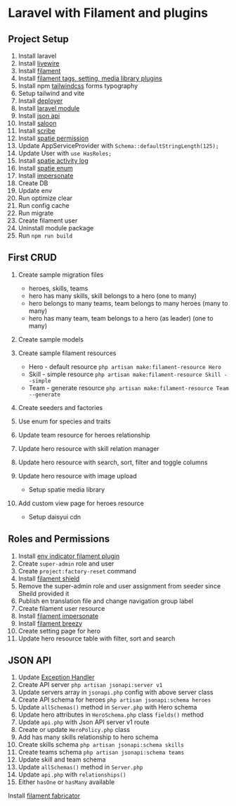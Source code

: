 # Laravel with Filament and plugins

## Project Setup

1. Install laravel
2. Install [livewire](https://laravel-livewire.com/docs/2.x/installation)
3. Install [filament](https://filamentphp.com/docs/2.x/admin/installation#installation)
4. Install [filament tags, setting, media library plugins](https://gist.github.com/Z3d0X/3981de122991b0a616aa69277335569c)
5. Install npm [tailwindcss](https://tailwindcss.com/docs/installation) forms typography
6. Setup tailwind and vite
7. Install [deployer](https://deployer.org/docs/7.x/installation)
8. Install [laravel module](https://nwidart.com/laravel-modules/v6/installation-and-setup)
9. Install [json api](https://laraveljsonapi.io/docs/2.0/getting-started/)
10. Install [saloon](https://docs.saloon.dev/getting-started/getting-started)
11. Install [scribe](https://scribe.knuckles.wtf/laravel/)
12. Install [spatie permission](https://spatie.be/docs/laravel-permission/v5/installation-laravel)
13. Update AppServiceProvider with `Schema::defaultStringLength(125);`
14. Update User with `use HasRoles;`
15. Install [spatie activity log](https://spatie.be/docs/laravel-activitylog/v4/installation-and-setup)
16. Install [spatie enum](https://github.com/spatie/laravel-enum)
17. Install [impersonate](https://github.com/404labfr/laravel-impersonate)
18. Create DB
19. Update env
20. Run optimize clear
21. Run config cache
22. Run migrate
23. Create filament user
24. Uninstall module package
25. Run `npm run build`

## First CRUD

1. Create sample migration files

    - heroes, skills, teams
    - hero has many skills, skill belongs to a hero (one to many)
    - hero belongs to many teams, team belongs to many heroes (many to many)
    - hero has many team, team belongs to a hero (as leader) (one to many)

1. Create sample models
1. Create sample filament resources

    - Hero - default resource `php artisan make:filament-resource Hero`
    - Skill - simple resource `php artisan make:filament-resource Skill --simple`
    - Team - generate resource `php artisan make:filament-resource Team --generate`

1. Create seeders and factories
1. Use enum for species and traits
1. Update team resource for heroes relationship
1. Update hero resource with skill relation manager
1. Update hero resource with search, sort, filter and toggle columns
1. Update hero resource with image upload

    - Setup spatie media library

1. Add custom view page for heroes resource
    - Setup daisyui cdn

## Roles and Permissions

1. Install [env indicator filament plugin](https://github.com/pxlrbt/filament-environment-indicator)
2. Create `super-admin` role and user
3. Create `project:factory-reset` command
4. Install [filament shield](https://github.com/bezhanSalleh/filament-shield)
5. Remove the super-admin role and user assignment from seeder since Sheild provided it
6. Publish en translation file and change navigation group label
7. Create filament user resource
8. Install [filament impersonate](https://github.com/stechstudio/filament-impersonate)
9. Install [filament breezy](https://github.com/jeffgreco13/filament-breezy)
10. Create setting page for hero
11. Update hero resource table with filter, sort and search

## JSON API

1. Update [Exception Handler](https://laraveljsonapi.io/docs/2.0/tutorial/03-server-and-schemas.html#exception-handler)
2. Create API server `php artisan jsonapi:server v1`
3. Update servers array in `jsonapi.php` config with above server class
4. Create API schema for heroes `php artisan jsonapi:schema heroes`
5. Update `allSchemas()` method in `Server.php` with Hero schema
6. Update hero attributes in `HeroSchema.php` class `fields()` method
7. Update `api.php` with Json API server v1 route
8. Create or update `HeroPolicy.php` class
9. Add has many skills relationship to hero schema
10. Create skills schema `php artisan jsonapi:schema skills`
11. Create teams schema `php artisan jsonapi:schema teams`
12. Update skill and team schema
13. Update `allSchemas()` method in `Server.php`
14. Update `api.php` with `relationships()`
15. Either `hasOne` or `hasMany` available

Install [filament fabricator](https://filamentphp.com/plugins/fabricator)

